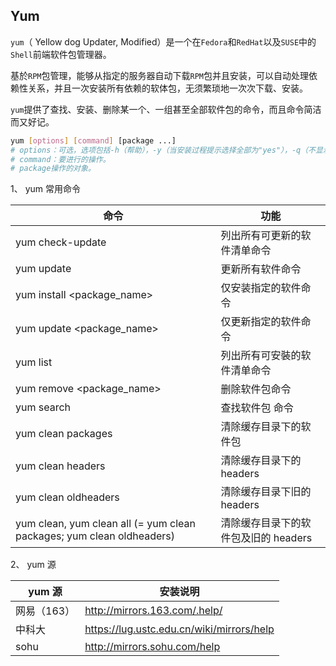 ## Yum

`yum`（ Yellow dog Updater, Modified）是一个在`Fedora`和`RedHat`以及`SUSE`中的`Shell`前端软件包管理器。

基於`RPM`包管理，能够从指定的服务器自动下载`RPM`包并且安装，可以自动处理依赖性关系，并且一次安装所有依赖的软体包，无须繁琐地一次次下载、安装。

`yum`提供了查找、安装、删除某一个、一组甚至全部软件包的命令，而且命令简洁而又好记。

```bash
yum [options] [command] [package ...]
# options：可选，选项包括-h（帮助），-y（当安装过程提示选择全部为"yes"），-q（不显示安装的过程）等等。
# command：要进行的操作。
# package操作的对象。
```

1、 yum 常用命令

| 命令                                                                  | 功能                                 |
| --------------------------------------------------------------------- | ------------------------------------ |
| yum check-update                                                      | 列出所有可更新的软件清单命令         |
| yum update                                                            | 更新所有软件命令                     |
| yum install <package_name>                                            | 仅安装指定的软件命令                 |
| yum update <package_name>                                             | 仅更新指定的软件命令                 |
| yum list                                                              | 列出所有可安裝的软件清单命令         |
| yum remove <package_name>                                             | 删除软件包命令                       |
| yum search <keyword>                                                  | 查找软件包 命令                      |
| yum clean packages                                                    | 清除缓存目录下的软件包               |
| yum clean headers                                                     | 清除缓存目录下的 headers             |
| yum clean oldheaders                                                  | 清除缓存目录下旧的 headers           |
| yum clean, yum clean all (= yum clean packages; yum clean oldheaders) | 清除缓存目录下的软件包及旧的 headers |

2、 yum 源

| yum 源      | 安装说明                                  |
| ----------- | ----------------------------------------- |
| 网易（163） | http://mirrors.163.com/.help/             |
| 中科大      | https://lug.ustc.edu.cn/wiki/mirrors/help |
| sohu        | http://mirrors.sohu.com/help              |
